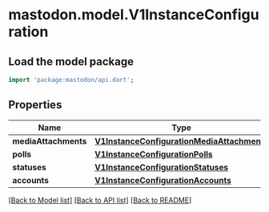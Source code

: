 # mastodon.model.V1InstanceConfiguration

## Load the model package
```dart
import 'package:mastodon/api.dart';
```

## Properties
Name | Type | Description | Notes
------------ | ------------- | ------------- | -------------
**mediaAttachments** | [**V1InstanceConfigurationMediaAttachments**](V1InstanceConfigurationMediaAttachments.md) |  | 
**polls** | [**V1InstanceConfigurationPolls**](V1InstanceConfigurationPolls.md) |  | 
**statuses** | [**V1InstanceConfigurationStatuses**](V1InstanceConfigurationStatuses.md) |  | 
**accounts** | [**V1InstanceConfigurationAccounts**](V1InstanceConfigurationAccounts.md) |  | [optional] 

[[Back to Model list]](../README.md#documentation-for-models) [[Back to API list]](../README.md#documentation-for-api-endpoints) [[Back to README]](../README.md)


